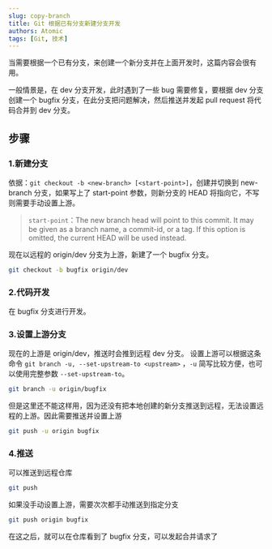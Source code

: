 ```yaml
---
slug: copy-branch
title: Git 根据已有分支新建分支开发
authors: Atomic
tags: [Git, 技术]
---
```


当需要根据一个已有分支，来创建一个新分支并在上面开发时，这篇内容会很有用。

一般情景是，在 dev 分支开发，此时遇到了一些 bug 需要修复，要根据 dev 分支创建一个 bugfix 分支，在此分支把问题解决，然后推送并发起 pull request 将代码合并到 dev 分支。

## 步骤

### 1.新建分支
依据：`git checkout -b <new-branch> [<start-point>]`，创建并切换到 new-branch 分支，如果写上了 start-point 参数，则新分支的 HEAD 将指向它，不写则需要手动设置上游。

> `start-point`：The new branch head will point to this commit. It may be given as a branch name, a commit-id, or a tag. If this option is omitted, the current HEAD will be used instead.

现在以远程的 origin/dev 分支为上游，新建了一个 bugfix 分支。

```bash
git checkout -b bugfix origin/dev
```

### 2.代码开发
在 bugfix 分支进行开发。

### 3.设置上游分支
现在的上游是 origin/dev，推送时会推到远程 dev 分支。
设置上游可以根据这条命令 `git branch -u, --set-upstream-to <upstream>` ，`-u` 简写比较方便，也可以使用完整参数 `--set-upstream-to`。

```bash
git branch -u origin/bugfix
```

但是这里还不能这样用，因为还没有把本地创建的新分支推送到远程，无法设置远程的上游。因此需要推送并设置上游
```bash
git push -u origin bugfix
```

### 4.推送
可以推送到远程仓库
```bash
git push
```

如果没手动设置上游，需要次次都手动推送到指定分支

```bash
git push origin bugfix
```

在这之后，就可以在仓库看到了 bugfix 分支，可以发起合并请求了